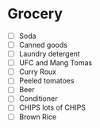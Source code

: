 # Grocery
- [ ] Soda
- [ ] Canned goods
- [ ] Laundry detergent
- [ ] UFC and Mang Tomas
- [ ] Curry Roux
- [ ] Peeled tomatoes
- [ ] Beer
- [ ] Conditioner
- [ ] CHIPS lots of CHIPS
- [ ] Brown Rice